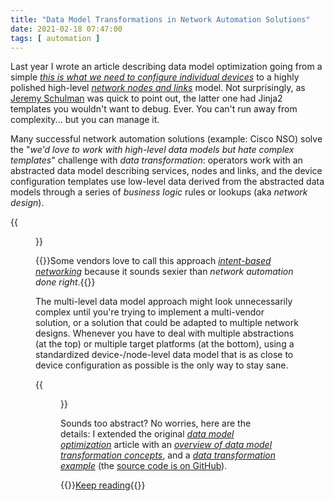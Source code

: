 ```yaml
---
title: "Data Model Transformations in Network Automation Solutions"
date: 2021-02-18 07:47:00
tags: [ automation ]
---
```

Last year I wrote an article describing data model optimization going from a simple *[this is what we need to configure individual devices](https://www.ipspace.net/kb/DataModels/index.html)* to a highly polished high-level *[network nodes and links](https://www.ipspace.net/kb/DataModels/40-Link%20Prefixes.html)* model. Not surprisingly, as [Jeremy Schulman](https://www.ipspace.net/Author:Jeremy_Schulman) was quick to point out, the latter one had Jinja2 templates you wouldn't want to debug. Ever. You can't run away from complexity... but you can manage it.

Many successful network automation solutions (example: Cisco NSO) solve the "*we'd love to work with high-level data models but hate complex templates*" challenge with *data transformation*: operators work with an abstracted data model describing services, nodes and links, and the device configuration templates use low-level data derived from the abstracted data models through a series of *business logic* rules or lookups (aka *network design*). 
<!--more-->
{{<figure src="dm-magic.png" caption="High-level overview of the process">}}

{{<note>}}Some vendors love to call this approach *[intent-based networking](https://www.ipspace.net/kb/tag/intent-based-networking.html)* because it sounds sexier than *network automation done right*.{{</note>}}

The multi-level data model approach might look unnecessarily complex until you're trying to implement a multi-vendor solution, or a solution that could be adapted to multiple network designs. Whenever you have to deal with multiple abstractions (at the top) or multiple target platforms (at the bottom), using a standardized device-/node-level data model that is as close to device configuration as possible is the only way to stay sane.

{{<figure src="dm-multi-platform.png" caption="Multi-platform automation solution">}}

Sounds too abstract? No worries, here are the details: I extended the original *[data model optimization](https://www.ipspace.net/kb/DataModels/index.html)* article with an *[overview of data model transformation concepts](https://www.ipspace.net/kb/DataModels/65-Data-Transformation.html)*, and a *[data transformation example](https://www.ipspace.net/kb/DataModels/66-Transformation-Example.html)* (the [source code is on GitHub](https://github.com/ipspace/ansible-examples/tree/master/Data-Models/Transformation)).

{{<jump>}}[Keep reading](https://www.ipspace.net/kb/DataModels/65-Data-Transformation.html){{</jump>}}
